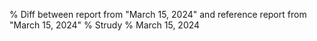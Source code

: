 % Diff between report from "March 15, 2024" and reference report from "March 15, 2024"
% Strudy
% March 15, 2024


